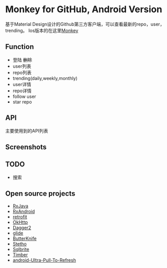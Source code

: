 # Monkey for GitHub, Android Version
基于Material Design设计的Github第三方客户端，可以查看最新的repo，user，trending。
Ios版本的在这里[Monkey](https://github.com/coderyi/Monkey)

## Function
* 登陆 ~~删除~~
* user列表
* repo列表
* trending(daily,weekly,monthly)
* user详情
* repo详情
* follow user
* star repo

## API
主要使用到的API列表

## Screenshots

## TODO
* 搜索

## Open source projects
* [RxJava](https://github.com/ReactiveX/RxJava/)
* [RxAndroid](https://github.com/ReactiveX/RxAndroid/)
* [retrofit](https://github.com/square/retrofit/)
* [OkHttp](https://github.com/square/okhttp)
* [Dagger2](https://github.com/google/dagger/)
* [glide](https://github.com/bumptech/glide/)
* [ButterKnife](https://github.com/JakeWharton/butterknife/)
* [Stetho](https://github.com/facebook/stetho)
* [Sqlbrite](https://github.com/square/sqlbrite)
* [Timber](https://github.com/JakeWharton/timber/)
* [android-Ultra-Pull-To-Refresh](https://github.com/liaohuqiu/android-Ultra-Pull-To-Refresh)
